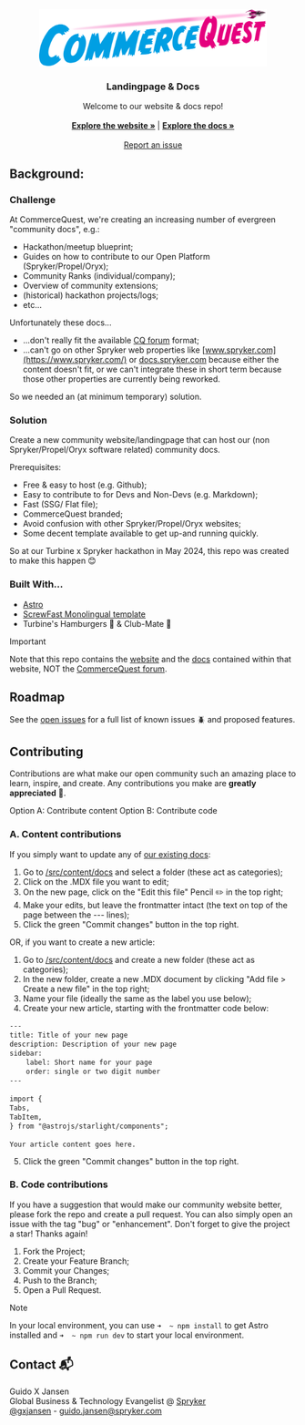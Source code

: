                          
<br/>
<div align="center">
<a href="https://commercequest.space">
<img src="src/images/starlight/CQ_logo.svg" alt="CQ Logo" width="400" height="100">
</a>
<h3 align="center">Landingpage & Docs</h3>
<p align="center">
Welcome to our website & docs repo!
<br/>
<br/>
<a href="https://spryker-community.github.io/"><strong>Explore the website »</strong></a> | <a href="https://spryker-community.github.io/guides/intro/"><strong>Explore the docs »</strong></a>
<br/>
<br/>
<a href="https://github.com/spryker-community/spryker-community.github.io/issues">Report an issue</a>
</p>
</div>

 ## Background:

### Challenge
At CommerceQuest, we're creating an increasing number of evergreen "community docs", e.g.:
- Hackathon/meetup blueprint;
- Guides on how to contribute to our Open Platform (Spryker/Propel/Oryx);
- Community Ranks (individual/company);
- Overview of community extensions;
- (historical) hackathon projects/logs;
- etc…

Unfortunately these docs...
- ...don't really fit the available [CQ forum](https://commercequest.space/discussions) format;
- ...can't go on other Spryker web properties like [www.spryker.com](https://www.spryker.com/) or [docs.spryker.com](https://docs.spryker.com/) because either the content doesn't fit, or we can't integrate these in short term because those other properties are currently being reworked.

So we needed an (at minimum temporary) solution.

### Solution

Create a new community website/landingpage that can host our (non Spryker/Propel/Oryx software related) community docs.

Prerequisites:
- Free & easy to host (e.g. Github);
- Easy to contribute to for Devs and Non-Devs (e.g. Markdown);
- Fast (SSG/ Flat file);
- CommerceQuest branded;
- Avoid confusion with other Spryker/Propel/Oryx websites;
- Some decent template available to get up-and running quickly.

So at our Turbine x Spryker hackathon in May 2024, this repo was created to make this happen 😊

 ### Built With...

- [Astro](https://astro.build)
- [ScrewFast Monolingual template](https://github.com/mearashadowfax/ScrewFast/tree/monolingual-site)
- Turbine's Hamburgers 🍔 & Club-Mate 🧃

> [!IMPORTANT]
> Note that this repo contains the [website](https://spryker-community.github.io/) and the [docs](https://spryker-community.github.io/guides/intro/) contained within that website, NOT the [CommerceQuest forum](https://commercequest.space/).

 ## Roadmap
See the [open issues](https://github.com/spryker-community/spryker-community.github.io/issues) for a full list of known issues 🪲 and proposed features.

 ## Contributing 

Contributions are what make our open community such an amazing place to learn, inspire, and create. Any contributions you make are **greatly appreciated** 🙇.

Option A: Contribute content
Option B: Contribute code

### A. Content contributions
If you simply want to update any of [our existing docs](https://spryker-community.github.io/guides/intro/):
1. Go to [/src/content/docs](https://github.com/spryker-community/spryker-community.github.io/tree/monolingual-site/src/content/docs) and select a folder (these act as categories);
2. Click on the .MDX file you want to edit;
3. On the new page, click on the "Edit this file" Pencil ✏️ in the top right;
4. Make your edits, but leave the frontmatter intact (the text on top of the page between the --- lines);
5. Click the green "Commit changes" button in the top right.

OR, if you want to create a new article:
1. Go to [/src/content/docs](https://github.com/spryker-community/spryker-community.github.io/tree/monolingual-site/src/content/docs) and create a new folder (these act as categories);
2. In the new folder, create a new .MDX document by clicking "Add file > Create a new file" in the top right;
3. Name your file (ideally the same as the label you use below);
4. Create your new article, starting with the frontmatter code below:
```
---
title: Title of your new page
description: Description of your new page 
sidebar:
    label: Short name for your page
    order: single or two digit number
---

import {
Tabs,
TabItem,
} from "@astrojs/starlight/components";

Your article content goes here.
```
5. Click the green "Commit changes" button in the top right.

### B. Code contributions

If you have a suggestion that would make our community website better, please fork the repo and create a pull request. You can also simply open an issue with the tag "bug" or "enhancement".
Don't forget to give the project a star! Thanks again!

1. Fork the Project;
2. Create your Feature Branch;
3. Commit your Changes;
4. Push to the Branch;
5. Open a Pull Request.

> [!NOTE]
> In your local environment, you can use `➜  ~ npm install` to get Astro installed and   `➜  ~ npm run dev` to start your local environment.

## Contact 📬

Guido X Jansen\
Global Business & Technology Evangelist @ [Spryker](https://www.spryker.com)\
[@gxjansen](https://github.com/gxjansen) - guido.jansen@spryker.com